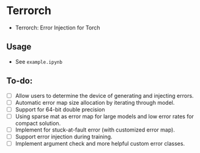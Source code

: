 # Terrorch
- Terrorch: Error Injection for Torch
## Usage
- See `example.ipynb`
## To-do:
- [ ] Allow users to determine the device of generating and injecting errors.
- [ ] Automatic error map size allocation by iterating through model.
- [ ] Support for 64-bit double precision
- [ ] Using sparse mat as error map for large models and low error rates for compact solution.
- [ ] Implement for stuck-at-fault error (with customized error map).
- [ ] Support error injection during training.
- [ ] Implement argument check and more helpful custom error classes.
